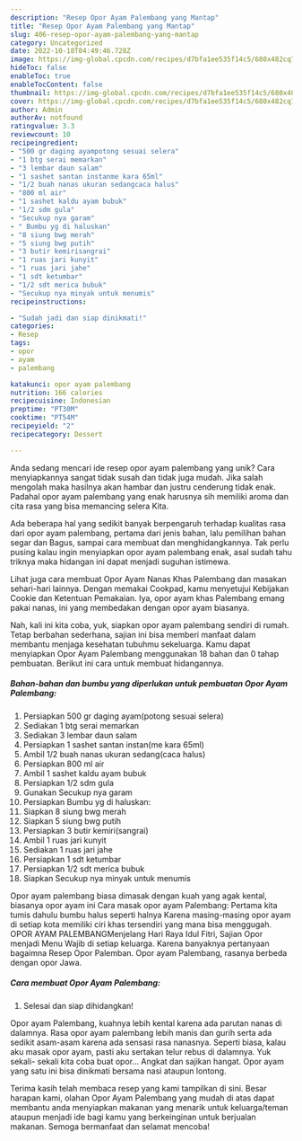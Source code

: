 ```yaml
---
description: "Resep Opor Ayam Palembang yang Mantap"
title: "Resep Opor Ayam Palembang yang Mantap"
slug: 406-resep-opor-ayam-palembang-yang-mantap
category: Uncategorized
date: 2022-10-18T04:49:46.728Z
image: https://img-global.cpcdn.com/recipes/d7bfa1ee535f14c5/680x482cq70/opor-ayam-palembang-foto-resep-utama.jpg
hideToc: false
enableToc: true
enableTocContent: false
thumbnail: https://img-global.cpcdn.com/recipes/d7bfa1ee535f14c5/680x482cq70/opor-ayam-palembang-foto-resep-utama.jpg
cover: https://img-global.cpcdn.com/recipes/d7bfa1ee535f14c5/680x482cq70/opor-ayam-palembang-foto-resep-utama.jpg
author: Admin
authorAv: notfound
ratingvalue: 3.3
reviewcount: 10
recipeingredient:
- "500 gr daging ayampotong sesuai selera"
- "1 btg serai memarkan"
- "3 lembar daun salam"
- "1 sashet santan instanme kara 65ml"
- "1/2 buah nanas ukuran sedangcaca halus"
- "800 ml air"
- "1 sashet kaldu ayam bubuk"
- "1/2 sdm gula"
- "Secukup nya garam"
- " Bumbu yg di haluskan"
- "8 siung bwg merah"
- "5 siung bwg putih"
- "3 butir kemirisangrai"
- "1 ruas jari kunyit"
- "1 ruas jari jahe"
- "1 sdt ketumbar"
- "1/2 sdt merica bubuk"
- "Secukup nya minyak untuk menumis"
recipeinstructions:

- "Sudah jadi dan siap dinikmati!"
categories:
- Resep
tags:
- opor
- ayam
- palembang

katakunci: opor ayam palembang 
nutrition: 166 calories
recipecuisine: Indonesian
preptime: "PT30M"
cooktime: "PT54M"
recipeyield: "2"
recipecategory: Dessert

---
```





Anda sedang mencari ide resep opor ayam palembang yang unik? Cara menyiapkannya sangat tidak susah dan tidak juga mudah. Jika salah mengolah maka hasilnya akan hambar dan justru cenderung tidak enak. Padahal opor ayam palembang yang enak harusnya sih memiliki aroma dan cita rasa yang bisa memancing selera Kita.





Ada beberapa hal yang sedikit banyak berpengaruh terhadap kualitas rasa dari opor ayam palembang, pertama dari jenis bahan, lalu pemilihan bahan segar dan Bagus, sampai cara membuat dan menghidangkannya. Tak perlu pusing kalau ingin menyiapkan opor ayam palembang enak,      asal sudah tahu triknya maka hidangan ini dapat menjadi suguhan istimewa.














Lihat juga cara membuat Opor Ayam Nanas Khas Palembang dan masakan sehari-hari lainnya. Dengan memakai Cookpad, kamu menyetujui Kebijakan Cookie dan Ketentuan Pemakaian. Iya, opor ayam khas Palembang emang pakai nanas, ini yang membedakan dengan opor ayam biasanya.






Nah, kali ini kita coba, yuk, siapkan opor ayam palembang sendiri di rumah. Tetap berbahan sederhana, sajian ini bisa memberi manfaat dalam membantu menjaga kesehatan tubuhmu sekeluarga. Kamu dapat menyiapkan Opor Ayam Palembang menggunakan 18 bahan dan 0 tahap pembuatan. Berikut ini cara untuk membuat hidangannya.

<!--inarticleads1-->

##### Bahan-bahan dan bumbu yang diperlukan untuk pembuatan Opor Ayam Palembang:

1. Persiapkan 500 gr daging ayam(potong sesuai selera)
1. Sediakan 1 btg serai memarkan
1. Sediakan 3 lembar daun salam
1. Persiapkan 1 sashet santan instan(me kara 65ml)
1. Ambil 1/2 buah nanas ukuran sedang(caca halus)
1. Persiapkan 800 ml air
1. Ambil 1 sashet kaldu ayam bubuk
1. Persiapkan 1/2 sdm gula
1. Gunakan Secukup nya garam
1. Persiapkan  Bumbu yg di haluskan:
1. Siapkan 8 siung bwg merah
1. Siapkan 5 siung bwg putih
1. Persiapkan 3 butir kemiri(sangrai)
1. Ambil 1 ruas jari kunyit
1. Sediakan 1 ruas jari jahe
1. Persiapkan 1 sdt ketumbar
1. Persiapkan 1/2 sdt merica bubuk
1. Siapkan Secukup nya minyak untuk menumis


Opor ayam palembang biasa dimasak dengan kuah yang agak kental, biasanya opor ayam ini Cara masak opor ayam Palembang: Pertama kita tumis dahulu bumbu halus seperti halnya Karena masing-masing opor ayam di setiap kota memiliki ciri khas tersendiri yang mana bisa menggugah. OPOR AYAM PALEMBANGMenjelang Hari Raya Idul Fitri, Sajian Opor menjadi Menu Wajib di setiap keluarga. Karena banyaknya pertanyaan bagaimna Resep Opor Palemban. Opor ayam Palembang, rasanya berbeda dengan opor Jawa. 

<!--inarticleads2-->

##### Cara membuat Opor Ayam Palembang:


1. Selesai dan siap dihidangkan!

Opor ayam Palembang, kuahnya lebih kental karena ada parutan nanas di dalamnya. Rasa opor ayam palembang lebih manis dan gurih serta ada sedikit asam-asam karena ada sensasi rasa nanasnya. Seperti biasa, kalau aku masak opor ayam, pasti aku sertakan telur rebus di dalamnya. Yuk sekali- sekali kita coba buat opor… Angkat dan sajikan hangat. Opor ayam yang satu ini bisa dinikmati bersama nasi ataupun lontong. 

Terima kasih telah membaca resep yang kami tampilkan di sini. Besar harapan kami, olahan Opor Ayam Palembang yang mudah di atas dapat membantu anda menyiapkan makanan yang menarik untuk keluarga/teman ataupun menjadi ide bagi kamu yang berkeinginan untuk berjualan makanan. Semoga bermanfaat dan selamat mencoba!
